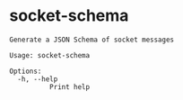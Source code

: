 # socket-schema

```
Generate a JSON Schema of socket messages

Usage: socket-schema

Options:
  -h, --help
          Print help

```